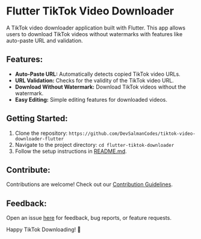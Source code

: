 # Flutter TikTok Video Downloader

A TikTok video downloader application built with Flutter. This app allows users to download TikTok videos without watermarks with features like auto-paste URL and validation.

## Features:
- **Auto-Paste URL:** Automatically detects copied TikTok video URLs.
- **URL Validation:** Checks for the validity of the TikTok video URL.
- **Download Without Watermark:** Download TikTok videos without the watermark.
- **Easy Editing:** Simple editing features for downloaded videos.

## Getting Started:
1. Clone the repository: `https://github.com/DevSalmanCodes/tiktok-video-downloader-flutter`
2. Navigate to the project directory: `cd flutter-tiktok-downloader`
3. Follow the setup instructions in [README.md](./README.md).

## Contribute:
Contributions are welcome! Check out our [Contribution Guidelines](CONTRIBUTING.md).

## Feedback:
Open an issue [here](https://github.com/DevSalmanCodes/tiktok-video-downloader-flutter) for feedback, bug reports, or feature requests.

Happy TikTok Downloading! 🚀
